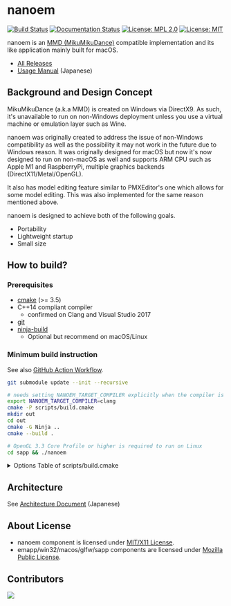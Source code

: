 # nanoem

[![Build Status](https://github.com/hkrn/nanoem/workflows/CI/badge.svg)](https://github.com/hkrn/nanoem/actions) [![Documentation Status](https://readthedocs.org/projects/nanoem/badge/?version=latest)](https://nanoem.readthedocs.io/ja/latest/?badge=latest) [![License: MPL 2.0](https://img.shields.io/badge/License-MPL%202.0-blue.svg)](https://opensource.org/licenses/MPL-2.0) [![License: MIT](https://img.shields.io/badge/License-MIT-blue.svg)](https://opensource.org/licenses/MIT)

nanoem is an [MMD (MikuMikuDance)](https://sites.google.com/view/vpvp/) compatible implementation and its like application mainly built for macOS.

- [All Releases](https://github.com/hkrn/nanoem/releases)
- [Usage Manual](https://nanoem.readthedocs.io) (Japanese)

## Background and Design Concept

MikuMikuDance (a.k.a MMD) is created on Windows via DirectX9. As such, it's unavailable to run on non-Windows deployment unless you use a virtual machine or emulation layer such as Wine.

nanoem was originally created to address the issue of non-Windows compatibility as well as the possibility it may not work in the future due to Windows reason. It was originally designed for macOS but now it's now designed to run on non-macOS as well and supports ARM CPU such as Apple M1 and RaspberryPi, multiple graphics backends (DirectX11/Metal/OpenGL).

It also has model editing feature similar to PMXEditor's one which allows for some model editing. This was also implemented for the same reason mentioned above.

nanoem is designed to achieve both of the following goals.

* Portability
* Lightweight startup
* Small size

## How to build?

### Prerequisites

- [cmake](https://cmake.org) (>= 3.5)
- C++14 compliant compiler
  - confirmed on Clang and Visual Studio 2017
- [git](https://git-scm.com)
- [ninja-build](https://ninja-build.org/)
  - Optional but recommend on macOS/Linux

### Minimum build instruction

See also [GitHub Action Workflow](.github/workflows/main.yml).

```bash
git submodule update --init --recursive

# needs setting NANOEM_TARGET_COMPILER explicitly when the compiler is clang (default is gcc on Linux)
export NANOEM_TARGET_COMPILER=clang
cmake -P scripts/build.cmake
mkdir out
cd out
cmake -G Ninja ..
cmake --build .

# OpenGL 3.3 Core Profile or higher is required to run on Linux
cd sapp && ./nanoem
```

<details>
<summary>Options Table of scripts/build.cmake</summary>

|Name|Description|
|---|---|
|`NANOEM_TARGET_ARCHITECTURES`|Target architectures to build. The default value is `x86_64` (non macOS) or `ub` (means Universal Binary, macOS).|
|`NANOEM_TARGET_CONFIGURATIONS`|Target configurations for cmake. The default value is `debug;release`.|
|`NANOEM_TARGET_MACOS_VERSION`|Target macOS version. Same as [CMAKE_OSX_DEPLOYMENT_TARGET](https://cmake.org/cmake/help/latest/variable/CMAKE_OSX_DEPLOYMENT_TARGET.html).|
|`NANOEM_TARGET_GENERATOR`|Target generator for cmake. The option will pass as `cmake -G ${NANOEM_TARGET_GENERATOR}`|
|`NANOEM_TARGET_COMPILER`|Target compiler for cmake.|
|`NANOEM_TARGET_TOOLSET`|Target toolset for cmake. The option will pass as `cmake -T {NANOEM_TARGET_TOOLSET}`|
|`NANOEM_MAKE_PROGRAM`|Make program to use for cmake. Same as [CMAKE_MAKE_PROGRAM](https://cmake.org/cmake/help/latest/variable/CMAKE_MAKE_PROGRAM.html).|
|`NANOEM_DISABLE_BUILD_NANOMSG`|Disable building [nanomsg](https://nanomsg.org/).|
|`NANOEM_DISABLE_BUILD_TBB`|Disable building [Threading Building Blocks](https://www.intel.com/content/www/us/en/developer/tools/oneapi/onetbb.html).|
|`NANOEM_ENABLE_BUILD_ICU4C`|Enable building [ICU](https://github.com/unicode-org/icu/). You must run following command `git clone https://github.com/unicode-org/icu/ dependencies/icu` before enabling the option.|
|`NANOEM_ENABLE_BUILD_MIMALLOC`|Enable building [mimalloc](https://github.com/microsoft/mimalloc).|
|`NANOEM_ENABLE_BUILD_SPIRV_TOOLS`|Enable building [SPIRV-Tools](https://github.com/KhronosGroup/SPIRV-Tools).|
|`NANOEM_ENABLE_BUILD_SENTRY_NATIVE`|Enable building [Sentry C/C++ SDK](https://github.com/getsentry/sentry-native).|
|`NANOEM_ENABLE_BUILD_LIBSOUNDIO`|Enable building [libsoundio](http://libsound.io). You must run following command `git clone https://github.com/andrewrk/libsoundio dependencies/libsoundio` before enabling the option.|
|`NANOEM_ENABLE_BUILD_GLFW`|Enable building [GLTF](https://www.glfw.org). You must run following command `git clone https://github.com/glfw/glfw dependencies/libsoundio` before enabling the option.|
|`NANOEM_ENABLE_BUILD_FFMPEG`|Enable building [ffmpeg](http://ffmpeg.org). You must run following command `git clone https://github.com/ffmpeg/ffmpeg dependencies/ffmpeg` before enabling the option.|
|`NANOEM_ENABLE_BUILD_YAMLCPP`|Enable building [yaml-cpp](https://github.com/jbeder/yaml-cpp). You must run following command `git clone https://github.com/jbeder/yaml-cpp dependencies/yaml-cpp` before enabling the option.|

</details>

## Architecture

See [Architecture Document](docs/architecture.rst) (Japanese)

## About License

- nanoem component is licensed under [MIT/X11 License](LICENSE.MIT).
- emapp/win32/macos/glfw/sapp components are licensed under [Mozilla Public License](LICENSE.MPL).

## Contributors

<a href="https://github.com/hkrn/nanoem/graphs/contributors">
  <img src="https://contributors-img.web.app/image?repo=hkrn/nanoem" />
</a>
